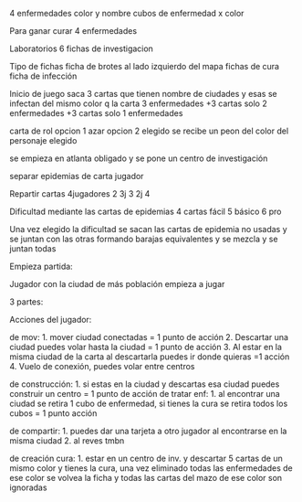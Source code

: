 4 enfermedades color y nombre
cubos de enfermedad x color

Para ganar
curar 4 enfermedades

Laboratorios
6 fichas de investigacion


Tipo de fichas
ficha de brotes al lado izquierdo del mapa
fichas de cura
ficha de infección


Inicio de juego
saca 3 cartas que tienen nombre de ciudades y esas se infectan del mismo color q la carta 3 enfermedades
+3 cartas solo 2 enfermedades
+3 cartas solo 1 enfermedades

carta de rol opcion 1 azar opcion 2 elegido se recibe un peon del color del personaje elegido

se empieza en atlanta obligado y se pone un centro de investigación

separar epidemias de carta jugador

Repartir cartas
4jugadores 2
3j 3
2j 4

Dificultad mediante las cartas de epidemias
4 cartas fácil
5 básico
6 pro

Una vez elegido la dificultad se sacan las cartas de epidemia no usadas y se juntan con las otras formando barajas equivalentes y se mezcla y se juntan todas

Empieza partida:

Jugador con la ciudad de más población empieza a jugar

3 partes:

Acciones del jugador:

de mov:
	1. mover ciudad conectadas  = 1 punto de acción
	2. Descartar una ciudad puedes volar hasta la ciudad = 1 punto de acción
	3. Al estar en la misma ciudad de la carta al descartarla puedes ir donde quieras  =1 acción
	4. Vuelo de conexión, puedes volar entre centros

de construcción:
	1. si estas en la ciudad y descartas esa ciudad puedes construir un centro = 1 punto de acción
de tratar enf:
	1. al encontrar una ciudad se retira 1 cubo de enfermedad, si tienes la cura se retira todos los cubos = 1 punto acción

de compartir:
	1. puedes dar una tarjeta a otro jugador al encontrarse en la misma ciudad
	2. al reves tmbn

de creación cura:
	1. estar en un centro de inv. y descartar 5 cartas de un mismo color y tienes la cura, una vez eliminado todas las enfermedades de ese color se volvea la ficha y todas las cartas del mazo de ese color son ignoradas



